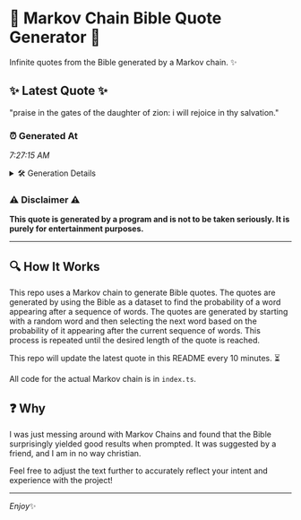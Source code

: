 # 📖 Markov Chain Bible Quote Generator 📖

Infinite quotes from the Bible generated by a Markov chain. ✨

## ✨ Latest Quote ✨
"praise in the gates of the daughter of zion: i will rejoice in thy salvation."

### ⏰ Generated At
*7:27:15 AM*

<details>
    <summary>🛠️ Generation Details</summary>
    <p>
        <strong>🌱 Seed:</strong> praise<br>
        <strong>🔄 Iterations:</strong> 14<br>
        <strong>📜 Context History:</strong><br>[ praise ]: in<br>[ praise, in ]: the<br>[ praise, in, the ]: gates<br>[ praise, in, the, gates ]: of<br>[ praise, in, the, gates, of ]: the<br>[ praise, in, the, gates, of, the ]: daughter<br>[ in, the, gates, of, the, daughter ]: of<br>[ the, gates, of, the, daughter, of ]: zion:<br>[ gates, of, the, daughter, of, zion: ]: i<br>[ of, the, daughter, of, zion:, i ]: will<br>[ the, daughter, of, zion:, i, will ]: rejoice<br>[ daughter, of, zion:, i, will, rejoice ]: in<br>[ of, zion:, i, will, rejoice, in ]: thy<br>[ zion:, i, will, rejoice, in, thy ]: salvation.<br>
    </p>
</details>

### ⚠️ Disclaimer ⚠️
**This quote is generated by a program and is not to be taken seriously. It is purely for entertainment purposes.**

---

## 🔍 How It Works

This repo uses a Markov chain to generate Bible quotes. The quotes are generated by using the Bible as a dataset to find the probability of a word appearing after a sequence of words. The quotes are generated by starting with a random word and then selecting the next word based on the probability of it appearing after the current sequence of words. This process is repeated until the desired length of the quote is reached.

This repo will update the latest quote in this README every 10 minutes. ⏳

All code for the actual Markov chain is in `index.ts`.

## ❓ Why

I was just messing around with Markov Chains and found that the Bible surprisingly yielded good results when prompted. 
It was suggested by a friend, and I am in no way christian.

Feel free to adjust the text further to accurately reflect your intent and experience with the project!

---

*Enjoy*✨
